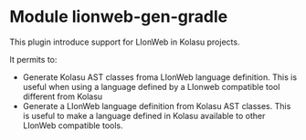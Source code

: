 # Module lionweb-gen-gradle

This plugin introduce support for LIonWeb in Kolasu projects.

It permits to:
* Generate Kolasu AST classes froma  LIonWeb language definition. This is useful when using a language defined by a  LIonweb compatible tool different from Kolasu
* Generate a LIonWeb language definition from Kolasu AST classes. This is useful to make a language defined in Kolasu  available to other LIonWeb compatible tools.
